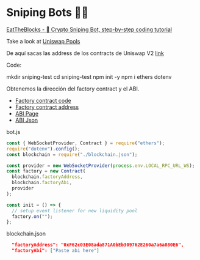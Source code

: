 # Sniping Bots 🎯🔫

[EatTheBlocks - 🔴 Crypto Sniping Bot, step-by-step coding tutorial](https://www.youtube.com/watch?v=v7Y7F60YdFQ)

Take a look at [Uniswap Pools](https://app.uniswap.org/explore/pools)

De aquí sacas las address de los contracts de Uniswap V2 [link](https://docs.uniswap.org/contracts/v2/reference/smart-contracts/v2-deployments)

Code:

mkdir sniping-test
cd sniping-test
npm init -y
npm i ethers dotenv

Obtenemos la dirección del factory contract y el ABI.

- [Factory contract code](https://github.com/Uniswap/v2-core/blob/master/contracts/UniswapV2Factory.sol)
- [Factory contract address](https://docs.uniswap.org/contracts/v2/reference/smart-contracts/v2-deployments)
- [ABI Page](https://docs.uniswap.org/contracts/v2/reference/smart-contracts/factory)
- [ABI Json](https://unpkg.com/@uniswap/v2-core@1.0.0/build/IUniswapV2Factory.json)

bot.js

```javascript
const { WebSocketProvider, Contract } = require("ethers");
require("dotenv").config();
const blockchain = require("./blockchain.json");

const provider = new WebSocketProvider(process.env.LOCAL_RPC_URL_WS);
const factory = new Contract(
  blockchain.factoryAddress,
  blockchain.factoryAbi,
  provider
);

const init = () => {
  // setup event listener for new liquidity pool
  factory.on("");
};
```

blockchain.json

```json
  "factoryAddress": "0xF62c03E08ada871A0bEb309762E260a7a6a880E6",
  "factoryAbi": ["Paste abi here"]
```
